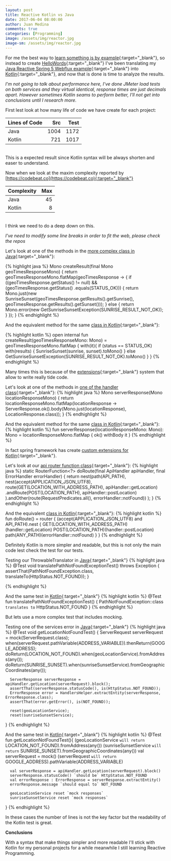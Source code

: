 ```yaml
---
layout: post
title: Reactive Kotlin vs Java
date: 2017-06-04 08:00:00
author: Juan Medina
comments: true
categories: [Programming]
image: /assets/img/reactor.jpg
image-sm: /assets/img/reactor.jpg
---
```


For me the best way to [learn something is by example](https://github.com/LearningByExample){:target="_blank"}, so instead to create [HelloWords](https://en.wikipedia.org/wiki/%22Hello,_World!%22_program){:target="_blank"} I've been translating my [Java Reactive Spring 5 Webflux example](https://github.com/LearningByExample/reactive-ms-example){:target="_blank"} into [Kotlin](https://github.com/LearningByExample/KotlinReactiveMS){:target="_blank"}, and now that is done is time to analyze the results.

*I'm not going to talk about performance here, I've done JMeter load tests on both services and they virtual identical, response times are just decimals apart. However sometimes Kotlin seams to perform better, I'll not get into conclusions until I research more.*

First lest look at how many life of code we have create for each project:

|Lines of Code | Src  | Test |
|--------------|-----:|-----:|
|Java          | 1004 | 1172 |
|Kotlin        |  721 | 1017 |

<br/>This is a expected result since Kotlin syntax will be always shorten and easer to understand.

Now when we look at the maxim complexity reported by [https://codebeat.co](https://codebeat.co){:target="_blank"}

|Complexity    |Max|
|--------------|--:|
|Java          | 45|
|Kotlin        |  8|

<br/>I think we need to do a deep down on this.

*I've need to modify some line breaks in order to fit the web, please check the repos*

Let's look at one of the methods in the [more complex class in Java](https://github.com/LearningByExample/reactive-ms-example/blob/master/src/main/java/org/learning/by/example/reactive/microservices/services/GeoLocationServiceImpl.java){:target="_blank"}:

{% highlight java %}
  Mono<SunriseSunset> createResult(final Mono<GeoTimesResponse> geoTimesResponseMono) {
      return geoTimesResponseMono.flatMap(geoTimesResponse -> {
          if ((geoTimesResponse.getStatus() != null) && (geoTimesResponse.getStatus()
              .equals(STATUS_OK))) {
              return Mono.just(new SunriseSunset(geoTimesResponse.getResults().getSunrise(),
                      geoTimesResponse.getResults().getSunset()));
          } else {
              return Mono.error(new GetSunriseSunsetException(SUNRISE_RESULT_NOT_OK));
          }
      });
  }
{% endhighlight %}


And the equivalent method for the same [class in Kotlin](https://github.com/LearningByExample/KotlinReactiveMS/blob/master/src/main/kotlin/org/learning/by/example/reactive/kotlin/microservices/KotlinReactiveMS/services/SunriseSunsetServiceImpl.kt){:target="_blank"}:

{% highlight kotlin %}
  open internal fun createResult(geoTimesResponseMono: Mono<GeoTimesResponse>) =
    geoTimesResponseMono.flatMap {
        with(it){
            if (status == STATUS_OK) with(results) { SunriseSunset(sunrise, sunset).toMono() }
            else GetSunriseSunsetException(SUNRISE_RESULT_NOT_OK).toMono()
        }
    }
{% endhighlight %}

Many times this is because of the [extensions](https://github.com/LearningByExample/KotlinReactiveMS/blob/master/src/main/kotlin/org/learning/by/example/reactive/kotlin/microservices/KotlinReactiveMS/extensions/UtilExtensions.kt){:target="_blank"} system that allow to write really tide code.

Let's look at one of the methods in [one of the handler class](https://github.com/LearningByExample/reactive-ms-example/blob/master/src/main/java/org/learning/by/example/reactive/microservices/handlers/ApiHandler.java){:target="_blank"}:
{% highlight java %}
  Mono<ServerResponse> serverResponse(Mono<LocationResponse> locationResponseMono) {
      return locationResponseMono.flatMap(locationResponse ->
              ServerResponse.ok().body(Mono.just(locationResponse), LocationResponse.class));
  }
{% endhighlight %}

And the equivalent method for the same [class in Kotlin](https://github.com/LearningByExample/KotlinReactiveMS/blob/master/src/main/kotlin/org/learning/by/example/reactive/kotlin/microservices/KotlinReactiveMS/handlers/ApiHandler.kt){:target="_blank"}:
{% highlight kotlin %}
  fun serverResponse(locationResponseMono: Mono<LocationResponse>): Mono<ServerResponse> =
    locationResponseMono.flatMap { ok() withBody it }
{% endhighlight %}

In fact spring framework has create [custom extensions for Kotlin](https://spring.io/blog/2017/01/04/introducing-kotlin-support-in-spring-framework-5-0){:target="_blank"}.


Let's look at our [api router function class](https://github.com/LearningByExample/reactive-ms-example/blob/master/src/main/java/org/learning/by/example/reactive/microservices/routers/ApiRouter.java){:target="_blank"}:
{% highlight java %}
  static RouterFunction<?> doRoute(final ApiHandler apiHandler, final ErrorHandler errorHandler) {
      return
              nest(path(API_PATH),
                  nest(accept(APPLICATION_JSON_UTF8),
                      route(GET(LOCATION_WITH_ADDRESS_PATH), apiHandler::getLocation)
                      .andRoute(POST(LOCATION_PATH), apiHandler::postLocation)
                  ).andOther(route(RequestPredicates.all(), errorHandler::notFound))
              );
  }
{% endhighlight %}

And the equivalent [class in Kotlin](https://github.com/LearningByExample/KotlinReactiveMS/blob/master/src/main/kotlin/org/learning/by/example/reactive/kotlin/microservices/KotlinReactiveMS/routers/ApiRouter.kt){:target="_blank"}:
{% highlight kotlin %}
  fun doRoute() = router {
      (accept(APPLICATION_JSON_UTF8) and API_PATH).nest {
          GET(LOCATION_WITH_ADDRESS_PATH)(handler::getLocation)
          POST(LOCATION_PATH)(handler::postLocation)
          path(ANY_PATH)(errorHandler::notFound)
      }
  }
{% endhighlight %}

Definitely Kotlin is more simpler and readable, but this is not only the main code lest check the test for our tests.

Testing our ThrowableTranslator in [Java](https://github.com/LearningByExample/reactive-ms-example/blob/master/src/test/java/org/learning/by/example/reactive/microservices/handlers/ThrowableTranslatorTest.java){:target="_blank"}
{% highlight java %}
  @Test
  void translatePathNotFoundExceptionTest() throws Exception {
    assertThat(PathNotFoundException.class, translateTo(HttpStatus.NOT_FOUND));
  }

{% endhighlight %}

And the same test in [Kotlin](https://github.com/LearningByExample/KotlinReactiveMS/blob/master/src/test/kotlin/org/learning/by/example/reactive/kotlin/microservices/KotlinReactiveMS/handlers/ThrowableTranslatorTest.kt){:target="_blank"}
{% highlight kotlin %}
  @Test
  fun translatePathNotFoundExceptionTest() {
      PathNotFoundException::class `translates to` HttpStatus.NOT_FOUND
  }
{% endhighlight %}

But lets use a more complex test that includes mocking.

Testing one of the services error in [Java](https://github.com/LearningByExample/reactive-ms-example/blob/master/src/test/java/org/learning/by/example/reactive/microservices/handlers/ApiHandlerTests.java){:target="_blank"}
{% highlight java %}
  @Test
  void getLocationNotFoundTest() {
      ServerRequest serverRequest = mock(ServerRequest.class);
      when(serverRequest.pathVariable(ADDRESS_VARIABLE)).thenReturn(GOOGLE_ADDRESS);
      doReturn(LOCATION_NOT_FOUND).when(geoLocationService).fromAddress(any());
      doReturn(SUNRISE_SUNSET).when(sunriseSunsetService).fromGeographicCoordinates(any());

      ServerResponse serverResponse = apiHandler.getLocation(serverRequest).block();
      assertThat(serverResponse.statusCode(), is(HttpStatus.NOT_FOUND));
      ErrorResponse error = HandlersHelper.extractEntity(serverResponse, ErrorResponse.class);
      assertThat(error.getError(), is(NOT_FOUND));

      reset(geoLocationService);
      reset(sunriseSunsetService);
  }
{% endhighlight %}

And the same test in [Kotlin](https://github.com/LearningByExample/KotlinReactiveMS/blob/master/src/test/kotlin/org/learning/by/example/reactive/kotlin/microservices/KotlinReactiveMS/handlers/ApiHandlerTests.kt){:target="_blank"}
{% highlight kotlin %}
  @Test
  fun getLocationNotFoundTest(){
      (geoLocationService `will return` LOCATION_NOT_FOUND).fromAddress(any())
      (sunriseSunsetService `will return` SUNRISE_SUNSET).fromGeographicCoordinates(any())
      val serverRequest = mock<ServerRequest>()
      (serverRequest `will return` GOOGLE_ADDRESS).pathVariable(ADDRESS_VARIABLE)

      val serverResponse = apiHandler.getLocation(serverRequest).block()
      serverResponse.statusCode() `should be` HttpStatus.NOT_FOUND
      val errorResponse : ErrorResponse = serverResponse.extractEntity()
      errorResponse.message `should equal to` NOT_FOUND

      geoLocationService reset `mock responses`
      sunriseSunsetService reset `mock responses`
  }
{% endhighlight %}

In these cases the number of lines is not the key factor but the readability of the Kotlin test is great.

**Conclusions**

With a syntax that make things simpler and more readable I'll stick with Kotlin for my personal projects for a while meanwhile I still learning Reactive Programming.
